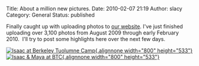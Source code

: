 Title: About a million new pictures.
Date: 2010-02-07 21:19
Author: slacy
Category: General
Status: published

Finally caught up with uploading photos to [our
website](http://kleinlacy.com/gallery). I've just finished uploading
over 3,100 photos from August 2009 through early February 2010.  I'll
try to post some highlights here over the next few days.

[![](http://kleinlacy.com/gallery/d/188824-2/IMG_6140.JPG "Isaac at Berkeley Tuolumne Camp"){.alignnone
width="800"
height="533"}](http://kleinlacy.com/gallery/v/2009/August/2009-08-06/IMG_6140.JPG.html)[![](http://kleinlacy.com/gallery/d/189016-2/IMG_6204.JPG "Isaac & Maya at BTC"){.alignnone
width="800"
height="533"}](http://kleinlacy.com/gallery/v/2009/August/2009-08-06/IMG_6204.JPG.html)
